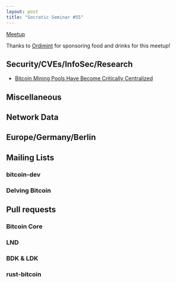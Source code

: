 ```yaml
---
layout: post
title: "Socratic Seminar #55"
---
```


[Meetup](https://www.meetup.com/bitcoin-lab-berlin/events/298337257/)

Thanks to [Ordimint](https://ordimint.com) for sponsoring food and drinks for this meetup!

## Security/CVEs/InfoSec/Research

- [Bitcoin Mining Pools Have Become Critically Centralized](https://www.tftc.io/bitcoin-mining-pool-centralization/)


## Miscellaneous


## Network Data


## Europe/Germany/Berlin

## Mailing Lists

### bitcoin-dev

### Delving Bitcoin

## Pull requests

### Bitcoin Core

### LND


### BDK & LDK

### rust-bitcoin

